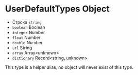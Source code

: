 # UserDefaultTypes Object

* Строка `string`
* `boolean` Boolean
* `integer` Number
* `float` Number
* `double` Number
* `url` String
* `array` Array\<unknown>
* `dictionary` Record\<string, unknown>

This type is a helper alias, no object will never exist of this type.
